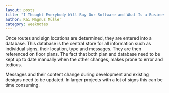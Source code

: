 ```yaml
---
layout: posts
title: "I Thought Everybody Will Buy Our Software and What Is a Busines Model?"
author: Kai Magnus Müller
category: weeknotes
---
```


Once routes and sign locations are determined, they are entered into a database. This database is the central store for all information such as individual signs, their location, type and messages. They are then referenced on floor plans. The fact that both plan and database need to be kept up to date manually when the other changes, makes prone to error and tedious.
 
Messages and their content change during development and existing designs need to be updated. In larger projects with a lot of signs this can be time consuming.

